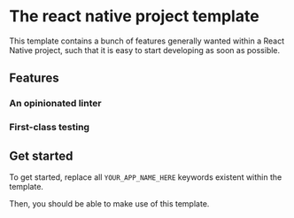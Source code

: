 # The react native project template
This template contains a bunch of features generally wanted within a React Native project, such that it is easy to start developing as soon as possible.

## Features

### An opinionated linter

### First-class testing

## Get started

To get started, replace all `YOUR_APP_NAME_HERE` keywords existent within the template.

Then, you should be able to make use of this template.
